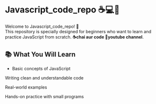# Javascript_code_repo ☕💻🚀

Welcome to Javascript_code_repo! 🚀</br>
This repository is specially designed for beginners who want to learn and practice JavaScript from scratch. **☕chai aur code 🎥youtube channel**.

## 📚 What You Will Learn

- Basic concepts of JavaScript

Writing clean and understandable code

Real-world examples

Hands-on practice with small programs
